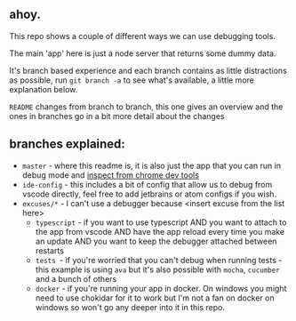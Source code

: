 ## ahoy.

This repo shows a couple of different ways we can use debugging tools.

The main 'app' here is just a node server that returns some dummy data.

It's branch based experience and each branch contains as little distractions as possible, run `git branch -a` to see what's available, a little more explanation below.

`README` changes from branch to branch, this one gives an overview and the ones in branches go in a bit more detail about the changes

## branches explained:

* `master` - where this readme is, it is also just the app that you can run in debug mode and [inspect from chrome dev tools](https://medium.com/@paul_irish/debugging-node-js-nightlies-with-chrome-devtools-7c4a1b95ae27)
* `ide-config` - this includes a bit of config that allow us to debug from vscode directly, feel free to add jetbrains or atom configs if you wish.
* `excuses/*` - I can't use a debugger because \<insert excuse from the list here>
  * `typescript` - if you want to use typescript AND you want to attach to the app from vscode AND have the app reload every time you make an update AND you want to keep the debugger attached between restarts
  * `tests `- if you're worried that you can't debug when running tests - this example is using `ava` but it's also possible with `mocha`, `cucumber` and a bunch of others
  * `docker` - if you're running your app in docker. On windows you might need to use chokidar for it to work but I'm not a fan on docker on windows so won't go any deeper into it in this repo.